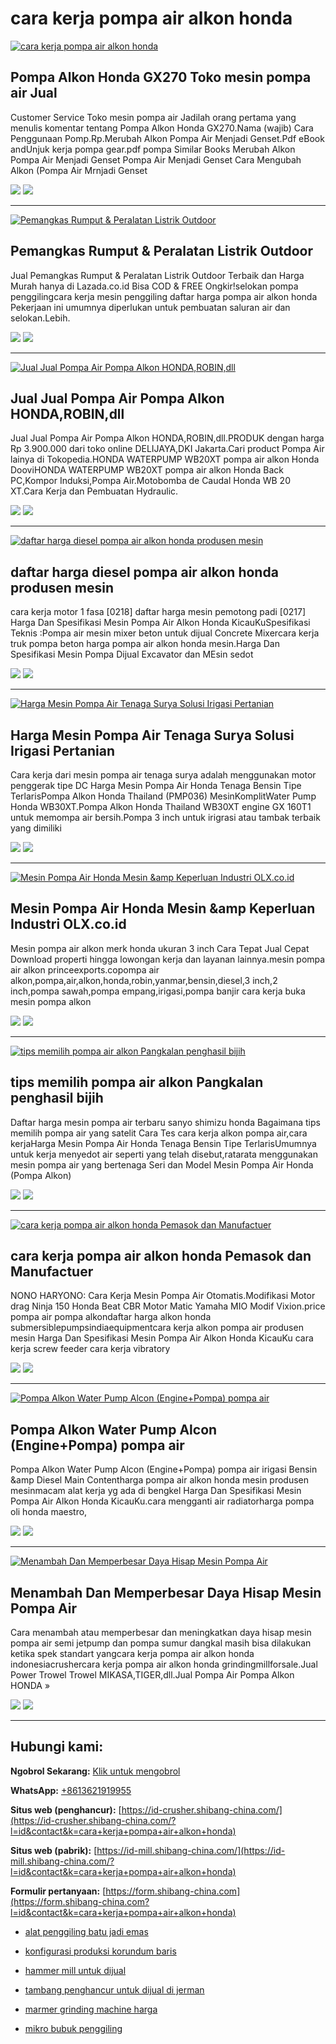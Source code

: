 # cara kerja pompa air alkon honda

<a href="https://swt.shibang-china.com/?l=id&img&k=cara+kerja+pompa+air+alkon+honda" target="_blank">![cara kerja pompa air alkon honda](http://static.shibang-china.com/all-800x300/6.jpg)</a>

## Pompa Alkon Honda GX270 Toko mesin pompa air Jual
Customer Service Toko mesin pompa air Jadilah orang pertama yang menulis komentar tentang Pompa Alkon Honda GX270.Nama (wajib) Cara Penggunaan Pomp.Rp.Merubah Alkon Pompa Air Menjadi Genset.Pdf eBook andUnjuk kerja pompa gear.pdf pompa Similar Books Merubah Alkon Pompa Air Menjadi Genset Pompa Air Menjadi Genset Cara Mengubah Alkon (Pompa Air Mrnjadi Genset


<a href="https://whatsapp.shibangsoft.com/WhatsApp.php" target="_blank" title="WhatsApp">![](http://static.shibang-china.com/icon/whatsapp.png)</a> <a href="https://swt.shibang-china.com/?l=id&icon&k=cara+kerja+pompa+air+alkon+honda" target="_blank">![](http://static.shibang-china.com/icon/chat-id.png)</a>

---

<a href="https://swt.shibang-china.com/?l=id&img&k=cara+kerja+pompa+air+alkon+honda" target="_blank">![Pemangkas Rumput & Peralatan Listrik Outdoor](http://static.shibang-china.com/all-800x300/1314.jpg)</a>

## Pemangkas Rumput & Peralatan Listrik Outdoor
Jual Pemangkas Rumput & Peralatan Listrik Outdoor Terbaik dan Harga Murah hanya di Lazada.co.id Bisa COD & FREE Ongkir!selokan pompa penggilingcara kerja mesin penggiling daftar harga pompa air alkon honda Pekerjaan ini umumnya diperlukan untuk pembuatan saluran air dan selokan.Lebih.


<a href="https://whatsapp.shibangsoft.com/WhatsApp.php" target="_blank" title="WhatsApp">![](http://static.shibang-china.com/icon/whatsapp.png)</a> <a href="https://swt.shibang-china.com/?l=id&icon&k=cara+kerja+pompa+air+alkon+honda" target="_blank">![](http://static.shibang-china.com/icon/chat-id.png)</a>

---

<a href="https://swt.shibang-china.com/?l=id&img&k=cara+kerja+pompa+air+alkon+honda" target="_blank">![Jual Jual Pompa Air Pompa Alkon HONDA,ROBIN,dll](http://static.shibang-china.com/all-800x300/594.jpg)</a>

## Jual Jual Pompa Air Pompa Alkon HONDA,ROBIN,dll
Jual Jual Pompa Air Pompa Alkon HONDA,ROBIN,dll.PRODUK dengan harga Rp 3.900.000 dari toko online DELIJAYA,DKI Jakarta.Cari product Pompa Air lainya di Tokopedia.HONDA WATERPUMP WB20XT pompa air alkon Honda DooviHONDA WATERPUMP WB20XT pompa air alkon Honda Back PC,Kompor Induksi,Pompa Air.Motobomba de Caudal Honda WB 20 XT.Cara Kerja dan Pembuatan Hydraulic.


<a href="https://whatsapp.shibangsoft.com/WhatsApp.php" target="_blank" title="WhatsApp">![](http://static.shibang-china.com/icon/whatsapp.png)</a> <a href="https://swt.shibang-china.com/?l=id&icon&k=cara+kerja+pompa+air+alkon+honda" target="_blank">![](http://static.shibang-china.com/icon/chat-id.png)</a>

---

<a href="https://swt.shibang-china.com/?l=id&img&k=cara+kerja+pompa+air+alkon+honda" target="_blank">![daftar harga diesel pompa air alkon honda produsen mesin](http://static.shibang-china.com/all-800x300/1417.jpg)</a>

## daftar harga diesel pompa air alkon honda produsen mesin
cara kerja motor 1 fasa [0218] daftar harga mesin pemotong padi [0217] Harga Dan Spesifikasi Mesin Pompa Air Alkon Honda KicauKuSpesifikasi Teknis :Pompa air mesin mixer beton untuk dijual Concrete Mixercara kerja truk pompa beton harga pompa air alkon honda mesin.Harga Dan Spesifikasi Mesin Pompa Dijual Excavator dan MEsin sedot


<a href="https://whatsapp.shibangsoft.com/WhatsApp.php" target="_blank" title="WhatsApp">![](http://static.shibang-china.com/icon/whatsapp.png)</a> <a href="https://swt.shibang-china.com/?l=id&icon&k=cara+kerja+pompa+air+alkon+honda" target="_blank">![](http://static.shibang-china.com/icon/chat-id.png)</a>

---

<a href="https://swt.shibang-china.com/?l=id&img&k=cara+kerja+pompa+air+alkon+honda" target="_blank">![Harga Mesin Pompa Air Tenaga Surya Solusi Irigasi Pertanian](http://static.shibang-china.com/all-800x300/1107.jpg)</a>

## Harga Mesin Pompa Air Tenaga Surya Solusi Irigasi Pertanian
Cara kerja dari mesin pompa air tenaga surya adalah menggunakan motor penggerak tipe DC Harga Mesin Pompa Air Honda Tenaga Bensin Tipe TerlarisPompa Alkon Honda Thailand (PMP036) MesinKomplitWater Pump Honda WB30XT.Pompa Alkon Honda Thailand WB30XT engine GX 160T1 untuk memompa air bersih.Pompa 3 inch untuk irigrasi atau tambak terbaik yang dimiliki


<a href="https://whatsapp.shibangsoft.com/WhatsApp.php" target="_blank" title="WhatsApp">![](http://static.shibang-china.com/icon/whatsapp.png)</a> <a href="https://swt.shibang-china.com/?l=id&icon&k=cara+kerja+pompa+air+alkon+honda" target="_blank">![](http://static.shibang-china.com/icon/chat-id.png)</a>

---

<a href="https://swt.shibang-china.com/?l=id&img&k=cara+kerja+pompa+air+alkon+honda" target="_blank">![Mesin Pompa Air Honda Mesin &amp Keperluan Industri OLX.co.id](http://static.shibang-china.com/all-800x300/603.jpg)</a>

## Mesin Pompa Air Honda Mesin &amp Keperluan Industri OLX.co.id
Mesin pompa air alkon merk honda ukuran 3 inch Cara Tepat Jual Cepat Download properti hingga lowongan kerja dan layanan lainnya.mesin pompa air alkon princeexports.copompa air alkon,pompa,air,alkon,honda,robin,yanmar,bensin,diesel,3 inch,2 inch,pompa sawah,pompa empang,irigasi,pompa banjir cara kerja buka mesin pompa alkon


<a href="https://whatsapp.shibangsoft.com/WhatsApp.php" target="_blank" title="WhatsApp">![](http://static.shibang-china.com/icon/whatsapp.png)</a> <a href="https://swt.shibang-china.com/?l=id&icon&k=cara+kerja+pompa+air+alkon+honda" target="_blank">![](http://static.shibang-china.com/icon/chat-id.png)</a>

---

<a href="https://swt.shibang-china.com/?l=id&img&k=cara+kerja+pompa+air+alkon+honda" target="_blank">![tips memilih pompa air alkon Pangkalan penghasil bijih](http://static.shibang-china.com/all-800x300/607.jpg)</a>

## tips memilih pompa air alkon Pangkalan penghasil bijih
Daftar harga mesin pompa air terbaru sanyo shimizu honda Bagaimana tips memilih pompa air yang satelit Cara Tes cara kerja alkon pompa air,cara kerjaHarga Mesin Pompa Air Honda Tenaga Bensin Tipe TerlarisUmumnya untuk kerja menyedot air seperti yang telah disebut,ratarata menggunakan mesin pompa air yang bertenaga Seri dan Model Mesin Pompa Air Honda (Pompa Alkon)


<a href="https://whatsapp.shibangsoft.com/WhatsApp.php" target="_blank" title="WhatsApp">![](http://static.shibang-china.com/icon/whatsapp.png)</a> <a href="https://swt.shibang-china.com/?l=id&icon&k=cara+kerja+pompa+air+alkon+honda" target="_blank">![](http://static.shibang-china.com/icon/chat-id.png)</a>

---

<a href="https://swt.shibang-china.com/?l=id&img&k=cara+kerja+pompa+air+alkon+honda" target="_blank">![cara kerja pompa air alkon honda Pemasok dan Manufactuer](http://static.shibang-china.com/all-800x300/246.jpg)</a>

## cara kerja pompa air alkon honda Pemasok dan Manufactuer
NONO HARYONO: Cara Kerja Mesin Pompa Air Otomatis.Modifikasi Motor drag Ninja 150 Honda Beat CBR Motor Matic Yamaha MIO Modif Vixion.price pompa air pompa alkondaftar harga alkon honda submersiblepumpsindiaequipmentcara kerja alkon pompa air produsen mesin Harga Dan Spesifikasi Mesin Pompa Air Alkon Honda KicauKu cara kerja screw feeder cara kerja vibratory


<a href="https://whatsapp.shibangsoft.com/WhatsApp.php" target="_blank" title="WhatsApp">![](http://static.shibang-china.com/icon/whatsapp.png)</a> <a href="https://swt.shibang-china.com/?l=id&icon&k=cara+kerja+pompa+air+alkon+honda" target="_blank">![](http://static.shibang-china.com/icon/chat-id.png)</a>

---

<a href="https://swt.shibang-china.com/?l=id&img&k=cara+kerja+pompa+air+alkon+honda" target="_blank">![Pompa Alkon Water Pump Alcon (Engine+Pompa) pompa air](http://static.shibang-china.com/all-800x300/1448.jpg)</a>

## Pompa Alkon Water Pump Alcon (Engine+Pompa) pompa air
Pompa Alkon Water Pump Alcon (Engine+Pompa) pompa air irigasi Bensin &amp Diesel Main Contentharga pompa air alkon honda mesin produsen mesinmacam alat kerja yg ada di bengkel Harga Dan Spesifikasi Mesin Pompa Air Alkon Honda KicauKu.cara mengganti air radiatorharga pompa oli honda maestro,


<a href="https://whatsapp.shibangsoft.com/WhatsApp.php" target="_blank" title="WhatsApp">![](http://static.shibang-china.com/icon/whatsapp.png)</a> <a href="https://swt.shibang-china.com/?l=id&icon&k=cara+kerja+pompa+air+alkon+honda" target="_blank">![](http://static.shibang-china.com/icon/chat-id.png)</a>

---

<a href="https://swt.shibang-china.com/?l=id&img&k=cara+kerja+pompa+air+alkon+honda" target="_blank">![Menambah Dan Memperbesar Daya Hisap Mesin Pompa Air](http://static.shibang-china.com/all-800x300/515.jpg)</a>

## Menambah Dan Memperbesar Daya Hisap Mesin Pompa Air
Cara menambah atau memperbesar dan meningkatkan daya hisap mesin pompa air semi jetpump dan pompa sumur dangkal masih bisa dilakukan ketika spek standart yangcara kerja pompa air alkon honda indonesiacrushercara kerja pompa air alkon honda grindingmillforsale.Jual Power Trowel Trowel MIKASA,TIGER,dll.Jual Pompa Air Pompa Alkon HONDA »


<a href="https://whatsapp.shibangsoft.com/WhatsApp.php" target="_blank" title="WhatsApp">![](http://static.shibang-china.com/icon/whatsapp.png)</a> <a href="https://swt.shibang-china.com/?l=id&icon&k=cara+kerja+pompa+air+alkon+honda" target="_blank">![](http://static.shibang-china.com/icon/chat-id.png)</a>

---
## Hubungi kami:

**Ngobrol Sekarang:** [Klik untuk mengobrol](https://swt.shibang-china.com?l=id&contact&k=cara+kerja+pompa+air+alkon+honda)

**WhatsApp:**  [+8613621919955](https://whatsapp.shibangsoft.com/WhatsApp.php)

**Situs web (penghancur):** [https://id-crusher.shibang-china.com/](https://id-crusher.shibang-china.com/?l=id&contact&k=cara+kerja+pompa+air+alkon+honda)

**Situs web (pabrik):** [https://id-mill.shibang-china.com/](https://id-mill.shibang-china.com/?l=id&contact&k=cara+kerja+pompa+air+alkon+honda)

**Formulir pertanyaan:** [https://form.shibang-china.com](https://form.shibang-china.com?l=id&contact&k=cara+kerja+pompa+air+alkon+honda)

* [alat penggiling batu jadi emas](../35/alat%20penggiling%20batu%20jadi%20emas.md)

* [konfigurasi produksi korundum baris](../33/konfigurasi%20produksi%20korundum%20baris.md)

* [hammer mill untuk dijual](../37/hammer%20mill%20untuk%20dijual.md)

* [tambang penghancur untuk dijual di jerman](../34/tambang%20penghancur%20untuk%20dijual%20di%20jerman.md)

* [marmer grinding machine harga](../37/marmer%20grinding%20machine%20harga.md)

* [mikro bubuk penggiling](../36/mikro%20bubuk%20penggiling.md)